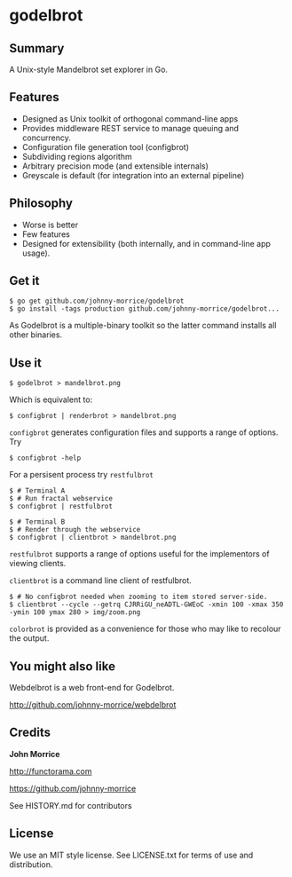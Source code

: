 # godelbrot

## Summary

A Unix-style Mandelbrot set explorer in Go.

## Features

* Designed as Unix toolkit of orthogonal command-line apps
* Provides middleware REST service to manage queuing and concurrency.
* Configuration file generation tool (configbrot)
* Subdividing regions algorithm
* Arbitrary precision mode (and extensible internals)
* Greyscale is default (for integration into an external pipeline)

## Philosophy

* Worse is better
* Few features
* Designed for extensibility (both internally, and in command-line app usage).

## Get it

    $ go get github.com/johnny-morrice/godelbrot
    $ go install -tags production github.com/johnny-morrice/godelbrot...

As Godelbrot is a multiple-binary toolkit so the latter command installs all other binaries.

## Use it

    $ godelbrot > mandelbrot.png

Which is equivalent to:

    $ configbrot | renderbrot > mandelbrot.png

`configbrot` generates configuration files and supports a range of options.  Try

    $ configbrot -help

For a persisent process try `restfulbrot`

    $ # Terminal A
    $ # Run fractal webservice
    $ configbrot | restfulbrot

    $ # Terminal B
    $ # Render through the webservice
    $ configbrot | clientbrot > mandelbrot.png

`restfulbrot` supports a range of options useful for the implementors of viewing clients.

`clientbrot` is a command line client of restfulbrot.

    $ # No configbrot needed when zooming to item stored server-side.
    $ clientbrot --cycle --getrq CJRRiGU_neADTL-GWEoC -xmin 100 -xmax 350 -ymin 100 ymax 280 > img/zoom.png

`colorbrot` is provided as a convenience for those who may like to recolour the output.

## You might also like

Webdelbrot is a web front-end for Godelbrot.

http://github.com/johnny-morrice/webdelbrot

## Credits

**John Morrice**

http://functorama.com

https://github.com/johnny-morrice

See HISTORY.md for contributors

## License

We use an MIT style license.  See LICENSE.txt for terms of use and distribution.
